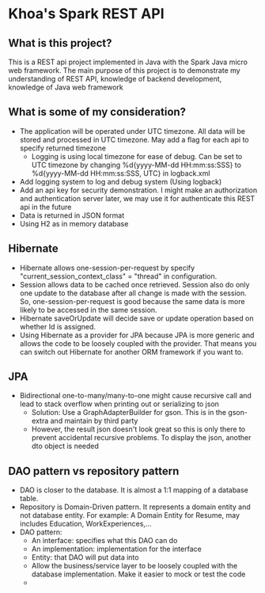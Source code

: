 # Khoa's Spark REST API

## What is this project?
This is a REST api project implemented in Java with the Spark Java micro web framework. The main purpose of this project is to 
demonstrate my understanding of REST API, knowledge of backend development, knowledge of Java web framework

## What is some of my consideration?
- The application will be operated under UTC timezone. All data will be stored and processed in UTC timezone. May add a flag for each
api to specify returned timezone
  - Logging is using local timezone for ease of debug. Can be set to UTC timezone by changing %d{yyyy-MM-dd HH:mm:ss:SSS} 
to %d{yyyy-MM-dd HH:mm:ss:SSS, UTC} in logback.xml
- Add logging system to log and debug system (Using logback)
- Add an api key for security demonstration. I might make an authorization and authentication server later, we may use it for
authenticate this REST api in the future
- Data is returned in JSON format
- Using H2 as in memory database

## Hibernate
- Hibernate allows one-session-per-request by specify "current_session_context_class" = "thread" in configuration.
- Session allows data to be cached once retrieved. Session also do only one update to the database after all change is made with the session. 
So, one-session-per-request is good because the same data is more likely to be accessed in the same session.
- Hibernate saveOrUpdate will decide save or update operation based on whether Id is assigned.
- Using Hibernate as a provider for JPA because JPA is more generic and allows the code to be loosely coupled with the provider. 
That means you can switch out Hibernate for another ORM framework if you want to.

## JPA
- Bidirectional one-to-many/many-to-one might cause recursive call and lead to stack overflow when printing out or serializing to json
  - Solution: Use a GraphAdapterBuilder for gson. This is in the gson-extra and maintain by third party
  - However, the result json doesn't look great so this is only there to prevent accidental recursive problems. To display the json, another
  dto object is needed

## DAO pattern vs repository pattern
- DAO is closer to the database. It is almost a 1:1 mapping of a database table.
- Repository is Domain-Driven pattern. It represents a domain entity and not database entity. For example: A Domain Entity for Resume, 
may includes Education, WorkExperiences,...
- DAO pattern:
  - An interface: specifies what this DAO can do
  - An implementation: implementation for the interface
  - Entity: that DAO will put data into
  - Allow the business/service layer to be loosely coupled with the database implementation. Make it easier to mock or test the code
  - 